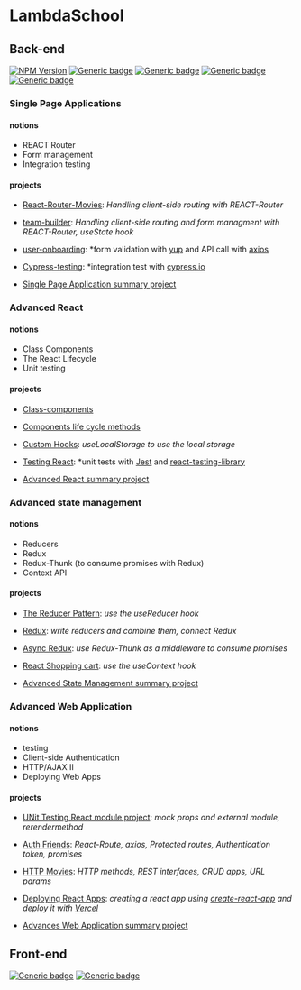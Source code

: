 # LambdaSchool

  ## Back-end
   [![NPM Version](https://img.shields.io/npm/v/npm.svg?style=flat)]()
   [![Generic badge](https://img.shields.io/badge/HTML-v5-red.svg)](https://shields.io/)
   [![Generic badge](https://img.shields.io/badge/CSS-v2.1-green.svg)](https://shields.io/)
   [![Generic badge](https://img.shields.io/badge/JavaScript-ES7-yellow.svg)](https://shields.io/)
   [![Generic badge](https://img.shields.io/badge/React-v16.13.0-lightblue.svg)](https://shields.io/)

  ### Single Page Applications

  #### notions

  * REACT Router
  * Form management
  * Integration testing

  #### projects
   
   * [React-Router-Movies](https://github.com/Raphael-Lambda/React-Router-Movies): *Handling client-side routing with REACT-Router*
   
   * [team-builder](https://github.com/Raphael-Lambda/team-builder): *Handling client-side routing and form managment with REACT-Router, useState hook*
  
   * [user-onboarding](https://github.com/Raphael-Lambda/User-Onboarding): *form validation with [yup](https://github.com/jquense/yup) and API call with [axios](https://github.com/axios/axios)
   
   * [Cypress-testing](https://github.com/Raphael-Lambda/Cypress-Testing): *integration test with [cypress.io](cypress.io)

   * [Single Page Application summary project](https://github.com/Raphael-Lambda/web-sprint-challenge-single-page-applications)



  ### Advanced React

  #### notions

  * Class Components
  * The React Lifecycle
  * Unit testing

  #### projects

  * [Class-components](https://github.com/Raphael-Lambda/web-module-project-class-components)

  * [Components life cycle methods](https://github.com/Raphael-Lambda/web-module-project-lifecycle)

  * [Custom Hooks](https://github.com/Raphael-Lambda/web-module-project-custom-hook): *useLocalStorage to use the local storage*

  * [Testing React](https://github.com/Raphael-Lambda/web-module-project-testing-react): *unit tests with [Jest](https://jestjs.io/docs/getting-started) and [react-testing-library](https://testing-library.com/docs/react-testing-library/intro/)

  * [Advanced React summary project](https://github.com/Raphael-Lambda/web-sprint-challenge-advanced-react)


  ### Advanced state management

  #### notions
    
  * Reducers 
  * Redux 
  * Redux-Thunk (to consume promises with Redux)
  * Context API

  #### projects

  * [The Reducer Pattern](https://github.com/Raphael-Lambda/web-module-project-reducer): *use the useReducer hook*

  * [Redux](https://github.com/Raphael-Lambda/web-module-project-redux): *write reducers and combine them, connect Redux*

  * [Async Redux](https://github.com/Raphael-Lambda/web-module-project-async-redux): *use Redux-Thunk as a middleware to consume promises*

  * [React Shopping cart](https://github.com/Raphael-Lambda/web-module-project-context): *use the useContext hook*

  * [Advanced State Management summary project](https://github.com/Raphael-Lambda/web-sprint-challenge-advanced-state-management)


  ### Advanced Web Application

  #### notions 

  * testing
  * Client-side Authentication
  * HTTP/AJAX II
  * Deploying Web Apps

  #### projects
    
  * [UNit Testing React module project](https://github.com/Raphael-Lambda/web-module-project-testing-react): *mock props and external module, rerendermethod*

  * [Auth Friends](https://github.com/Raphael-Lambda/web-module-project-client-auth): *React-Route, axios, Protected routes, Authentication token, promises*

  * [HTTP Movies](https://github.com/Raphael-Lambda/web-module-project-HTTP): *HTTP methods, REST interfaces, CRUD apps, URL params*

  * [Deploying React Apps](https://github.com/Raphael-Lambda/create-react-app): *creating a react app using [create-react-app](https://create-react-app.dev/) and deploy it with [Vercel](https://vercel.com/new)*

  * [Advances Web Application summary project](https://github.com/Raphael-Lambda/web-sprint-challenge-advanced-web-applications)

    
    
    
    
  ## Front-end
   [![Generic badge](https://img.shields.io/badge/JavaScript-ES7-yellow.svg)](https://shields.io/)
   [![Generic badge](https://img.shields.io/badge/Node.js-v12.15.0-forestgreen.svg)](https://shields.io/)
